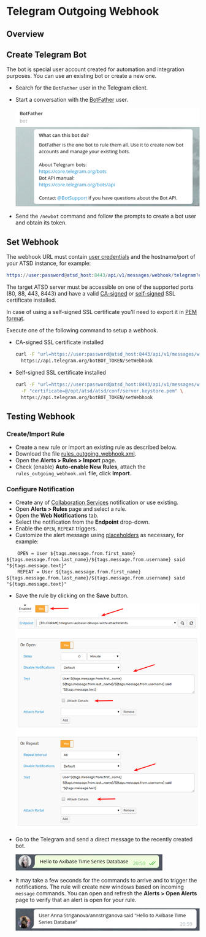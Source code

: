 # Telegram Outgoing Webhook

## Overview

## Create Telegram Bot

The bot is special user account created for automation and integration purposes. You can use an existing bot or create a new one.

* Search for the `BotFather` user in the Telegram client.
* Start a conversation with the [BotFather](https://telegram.me/botfather) user.

    ![](images/botfather.png)

* Send the `/newbot` command and follow the prompts to create a bot user and obtain its token.


## Set Webhook

The webhook URL must contain [user credentials](../api/data/messages/webhook.md#authentication) and the hostname/port of your ATSD instance, for example:
      
```elm
https://user:password@atsd_host:8443/api/v1/messages/webhook/telegram?entity=telegram
```
        
The target ATSD server must be accessible on one of the supported ports (80, 88, 443, 8443) and have a valid [CA-signed](/administration/ssl-ca-signed.md) or [self-signed](/administration/ssl-self-signed.md) SSL certificate installed. 

In case of using a self-signed SSL certificate you'll need to export it in [PEM format](https://core.telegram.org/bots/webhooks#a-self-signed-certificate).

Execute one of the following command to setup a webhook.

* CA-signed SSL certificate installed

    ```bash
    curl -F "url=https://user:password@atsd_host:8443/api/v1/messages/webhook/telegram?entity=telegram" \
      https://api.telegram.org/botBOT_TOKEN/setWebhook
    ```

* Self-signed SSL certificate installed

    ```bash
    curl -F "url=https://user:password@atsd_host:8443/api/v1/messages/webhook/telegram?entity=telegram" \
      -F "certificate=@/opt/atsd/atsd/conf/server.keystore.pem" \
      https://api.telegram.org/botBOT_TOKEN/setWebhook
    ```

## Testing Webhook

### Create/Import Rule

* Create a new rule or import an existing rule as described below.
* Download the file [rules_outgoing_webhook.xml](resources/rules_outgoing_webhook.xml).
* Open the **Alerts > Rules > Import** page.
* Check (enable) **Auto-enable New Rules**, attach the `rules_outgoing_webhook.xml` file, click **Import**.

### Configure Notification

* Create any of [Collaboration Services](https://github.com/axibase/atsd/blob/master/rule-engine/web-notifications.md#collaboration-services) notification or use existing.
* Open **Alerts > Rules** page and select a rule.
* Open the **Web Notifications** tab.
* Select the notification from the **Endpoint** drop-down.
* Enable the `OPEN`, `REPEAT` triggers.
* Customize the alert message using [placeholders](../placeholders.md) as necessary, for example:

```ls
    OPEN = User ${tags.message.from.first_name} ${tags.message.from.last_name}/${tags.message.from.username} said "${tags.message.text}"
    REPEAT = User ${tags.message.from.first_name} ${tags.message.from.last_name}/${tags.message.from.username} said "${tags.message.text}"
```

* Save the rule by clicking on the **Save** button.

    ![](images/outgoing_webhook_telegram_1.png)
    
* Go to the Telegram and send a direct message to the recently created bot.

    ![](images/outgoing_webhook_telegram_2.png)
    
* It may take a few seconds for the commands to arrive and to trigger the notifications. The rule will create new windows based on incoming `message` commands. You can open and refresh the **Alerts > Open Alerts** page to verify that an alert is open for your rule.

    ![](images/outgoing_webhook_telegram_3.png)  
 
